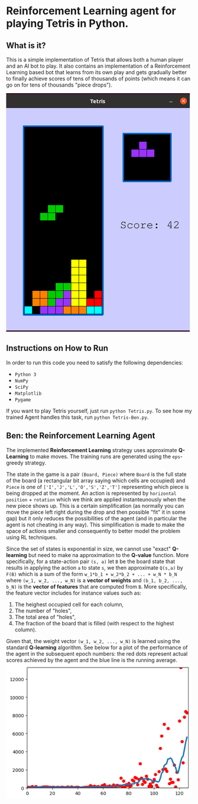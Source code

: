 
# Reinforcement Learning agent for playing Tetris in Python.

## What is it?

This is a simple implementation of Tetris that allows both a human player and an AI bot to play. It also contains an implementation of a Reinforcement Learning based bot that learns from its own play and gets gradually better to finally achieve scores of tens of thousands of points (which means it can go on for tens of thousands "piece drops").

![Depiction of the playing agent.](Pictures/tetris.png)


## Instructions on How to Run

In order to run this code you need to satisfy the following dependencies:
 - `Python 3`
 - `NumPy`
 - `SciPy`
 - `Matplotlib` 
 - `Pygame` 

If you want to play Tetris yourself, just run `python Tetris.py`.
To see how my trained Agent handles this task, run `python Tetris-Ben.py`.
 

## Ben: the Reinforcement Learning Agent

The implemented **Reinforcement Learning** strategy uses approximate **Q-Learning** to make moves. The training runs are generated using the  `eps`-greedy strategy.

The state in the game is a pair `(Board, Piece)` where `Board` is the full state of the board (a rectangular bit array saying which cells are occupied) and `Piece` is one of `['I','J','L','O','S','Z','T']` representing which piece is being dropped at the moment. An action is represented by `horizontal position` + `rotation` which we think are applied instanteunously when the new piece shows up. This is a certain simplification (as normally you can move the piece left right during the drop and then possible "fit" it in some gap) but it only reduces the possibilities of the agent (and in particular the agent is not cheating in any way). This simplification is made to make the space of actions smaller and consequently to better model the problem using RL techniques.

Since the set of states is exponential in size,  we cannot use "exact" **Q-learning** but need to make na approximation to the **Q-value** function. More specifically, for a state-action pair `(s, a)` let `B` be the board state that results in applying the action `a` to state `s`, we then approximate `Q(s,a)` by `F(B)` which is a sum of the form
`w_1*b_1 + w_2*b_2 + ... + w_N * b_N`
where `(w_1, w_2, ..., w_N)` is a **vector of weights** and   `(b_1, b_2, ..., b_N)` is the **vector of features** that are computed from `B`. More specifically, the feature vector includes for instance values such as:

 1. The heighest occupied cell for each column,
 2. The number of "holes",
 3. The total area of "holes",
 4. The fraction of the board that is filled (with respect to the highest column).

Given that, the weight vector `(w_1, w_2, ..., w_N)` is learned using the standard **Q-learning** algorithm. See below for a plot of the performance of the agent in the subsequent epoch numbers: the red dots represent actual scores achieved by the agent and the blue line is the running average.
![Depiction of the progress made by the Q-learning agent.](Pictures/trainScores.png)

